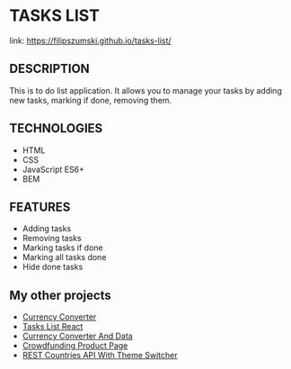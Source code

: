 # TASKS LIST
link: https://filipszumski.github.io/tasks-list/
## DESCRIPTION

This is to do list application. It allows you to manage your tasks by adding new tasks, marking if done, removing them.
## TECHNOLOGIES

- HTML
- CSS 
- JavaScript ES6+
- BEM
## FEATURES
- Adding tasks
- Removing tasks
- Marking tasks if done
- Marking all tasks done
- Hide done tasks

## My other projects

- [Currency Converter](https://filipszumski.github.io/currency-converter/)
- [Tasks List React](https://filipszumski.github.io/tasks-list-react/)
- [Currency Converter And Data](https://filipszumski.github.io/currency-converter-and-data-react/)
- [Crowdfunding Product Page](https://filipszumski.github.io/crowdfunding-product-page/)
- [REST Countries API With Theme Switcher](https://filipszumski.github.io/rest-countries-api-with-color-theme-switcher/)
